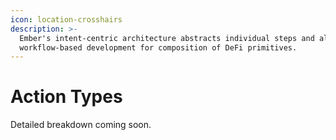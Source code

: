 ```yaml
---
icon: location-crosshairs
description: >-
  Ember's intent-centric architecture abstracts individual steps and allows
  workflow-based development for composition of DeFi primitives.
---
```


# Action Types

Detailed breakdown coming soon.
